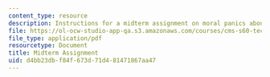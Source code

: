 ```yaml
---
content_type: resource
description: Instructions for a midterm assignment on moral panics about technology.
file: https://ol-ocw-studio-app-qa.s3.amazonaws.com/courses/cms-s60-technopanics-moral-panics-about-technology-spring-2013/d4bb23dbf84f673d71d481471867aa47_MITCMS_S60S13_Midterm.pdf
file_type: application/pdf
resourcetype: Document
title: Midterm Assignment
uid: d4bb23db-f84f-673d-71d4-81471867aa47
---
```

